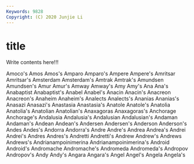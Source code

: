 ```yaml
---
Keywords: 9828
Copyright: (C) 2020 Junjie Li
---
```


# title

Write contents here!!!
 
Amoco's 
Amos 
Amos's 
Amparo 
Amparo's
Ampere 
Ampere's 
Amritsar 
Amritsar's 
Amsterdam 
Amsterdam's 
Amtrak 
Amtrak's 
Amundsen 
Amundsen's
Amur 
Amur's 
Amway 
Amway's 
Amy 
Amy's 
Ana 
Ana's 
Anabaptist 
Anabaptist's
Anabel 
Anabel's 
Anacin 
Anacin's 
Anacreon 
Anacreon's 
Anaheim 
Anaheim's 
Analects 
Analects's
Ananias 
Ananias's 
Anasazi 
Anasazi's 
Anastasia 
Anastasia's 
Anatole 
Anatole's 
Anatolia 
Anatolia's
Anatolian 
Anatolian's 
Anaxagoras 
Anaxagoras's 
Anchorage 
Anchorage's 
Andalusia 
Andalusia's 
Andalusian 
Andalusian's
Andaman 
Andaman's 
Andean 
Andean's 
Andersen 
Andersen's 
Anderson 
Anderson's 
Andes 
Andes's
Andorra 
Andorra's 
Andre 
Andre's 
Andrea 
Andrea's 
Andrei 
Andrei's 
Andres 
Andres's
Andretti 
Andretti's 
Andrew 
Andrew's 
Andrews 
Andrews's 
Andrianampoinimerina 
Andrianampoinimerina's 
Android 
Android's
Andromache 
Andromache's 
Andromeda 
Andromeda's 
Andropov 
Andropov's 
Andy 
Andy's 
Angara 
Angara's
Angel 
Angel's 
Angela 
Angela's 
